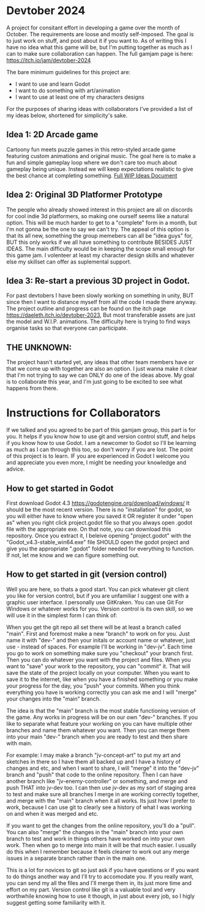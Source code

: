 # Devtober 2024
A project for consitant effort in developing a game over the month of October. The requirements are loose and mostly self-imposed. The goal is to just work on stuff, and post about it if you want to. As of writing this I have no idea what this game will be, but I'm putting together as much as I can to make sure collaboration can happen. The full gamjam page is here: https://itch.io/jam/devtober-2024

The bare minimum guidelines for this project are:
- I want to use and learn Godot
- I want to do something with art/animation
- I want to use at least one of my characters designs

For the purposes of sharing ideas with collaborators I've provided a list of my ideas below, shortened for simplicity's sake.

## Idea 1: 2D Arcade game
Cartoony fun meets puzzle games in this retro-styled arcade game featuring custom animations and original music. The goal here is to make a fun and simple gameplay loop where we don't care too much about gameplay being unique. Instead we will keep expectations realistic to give the best chance at completing something.
[Full WIP Ideas Document](https://docs.google.com/document/d/1_56ptP_n4veRY45rVA_g2Vw_qhZGDT1ag9vkRnXH2g4/edit?pli=1#heading=h.u6ln3yn7ddk8)

## Idea 2: Original 3D Platformer Prototype
The people who already showed interest in this project are all on discords for cool indie 3d platformers, so making one ourself seems like a natural option. This will be much harder to get to a "complete" form in a month, but I'm not gonna be the one to say we can't try. The appeal of this option is that its all new, something the group memebers can all be "idea guys" for, BUT this only works if we all have something to contribute BESIDES JUST IDEAS. The main difficulty would be in keeping the scope small enough for this game jam. I volenteer at least my character design skills and whatever else my skillset can offer as suplemental support.

## Idea 3: Re-start a previous 3D project in Godot.
For past devtobers I have been slowly working on something in unity, BUT since then I want to distance myself from all the code I made there anyway. The project outline and progress can be found on the itch page https://daeleth.itch.io/devtober-2023, But most transferable assets are just the model and W.I.P. animations. The difficulty here is trying to find ways organise tasks so that everyone can participate.

## THE UNKNOWN:
The project hasn't started yet, any ideas that other team members have or that we come up with together are also an option. I just wanna make it clear that I'm not trying to say we can ONLY do one of the ideas above. My goal is to collaborate this year, and I'm just going to be excited to see what happens from there.

# Instructions for Collaborators
If we talked and you agreed to be part of this gamjam group, this part is for you. It helps if you know how to use git and version control stuff, and helps if you know how to use Godot. I am a newcomer to Godot so I'll be learning as much as I can through this too, so don't worry if you are lost. The point of this project is to learn. IF you are experienced in Godot I welcome you and appreciate you even more, I might be needing your knowledge and advice.

## How to get started in Godot
First download Godot 4.3 https://godotengine.org/download/windows/
It should be the most recent version. There is no "installation" for godot, so you will either have to know where you saved it OR register it under "open as" when you right click project.godot file so that you always open .godot file with the appropriate exe.
On that note, you can download this repository. Once you extract it, I beleive opening "project.godot" with the "Godot_v4.3-stable_win64.exe" file SHOULD open the godot project and give you the appropriate ".godot" folder needed for everything to function. If not, let me know and we can figure something out.

## How to get started in git (version control)
Well you are here, so thats a good start. You can pick whatever git client you like for version control, but if you are unfamiliar I suggest one with a graphic user interface. I personally use GitKraken. You can use Git For Windows or whatever works for you. Version control is its own skill, so we will use it in the simplest form I can think of:

When you get the git repo all set there will be at least a branch called "main". First and foremost make a new "branch" to work on for you. Just name it with "dev-" and then your initals or account name or whatever, just use - instead of spaces. For example I'll be working in "dev-jv". Each time you go to work on something make sure you "checkout" your branch first. Then you can do whatever you want with the project and files. When you want to "save" your work to the repository, you can "commit" it. That will save the state of the project locally on your computer. When you want to save it to the internet, like when you have a finished something or you make your progress for the day, you "push" your commits. When you think everything you have is working correctly you can ask me and I will "merge" your changes into the "main" branch.

The idea is that the "main" branch is the most stable functioning version of the game. Any works in progress will be on our own "dev-" branches. If you like to separate what feature your working on you can have multiple other branches and name them whatever you want. Then you can merge them into your main "dev-" branch when you are ready to test and then share with main.

For example:
I may make a branch "jv-concept-art" to put my art and sketches in there so I have them all backed up and I have a history of changes and etc, and when I want to share, I will "merge" it into the "dev-jv" branch and "push" that code to the online repository. Then I can have another branch like "jv-enemy-controller" or something, and merge and push THAT into jv-dev too. I can then use jv-dev as my sort of staging area to test and make sure all branches I merge in are working correctly together, and merge with the "main" branch when it all works. Its just how I prefer to work, because I can use git to clearly see a history of what I was working on and when it was merged and etc.

If you want to get the changes from the online repository, you'll do a "pull". You can also "merge" the changes in the "main" branch into your own branch to test and work in things others have worked on into your own work. Then when go to merge into main it will be that much easier. I usually do this when I remember because it feels cleaner to work out any merge issues in a separate branch rather than in the main one.

This is a lot for novices to git so just ask if you have questions or if you want to do things another way and I'll try to accomodate you. If you really want, you can send my all the files and I'll merge them in, its just more time and effort on my part. Version control like git is a valuable tool and very worthwhile knowing how to use it though, in just about every job, so I higly suggest getting some familiarity with it.

